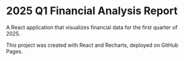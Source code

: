 # 2025 Q1 Financial Analysis Report

A React application that visualizes financial data for the first quarter of 2025.

This project was created with React and Recharts, deployed on GitHub Pages.
